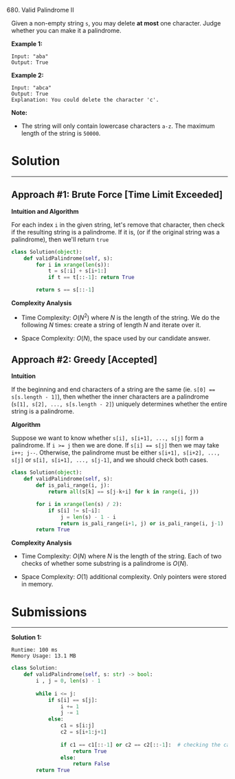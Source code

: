 680. Valid Palindrome II

Given a non-empty string `s`, you may delete **at most** one character. Judge whether you can make it a palindrome.

**Example 1:**
```
Input: "aba"
Output: True
```

**Example 2:**
```
Input: "abca"
Output: True
Explanation: You could delete the character 'c'.
```

**Note:**

* The string will only contain lowercase characters `a-z`. The maximum length of the string is `50000`.

# Solution
---
## Approach #1: Brute Force [Time Limit Exceeded]
**Intuition and Algorithm**

For each index `i` in the given string, let's remove that character, then check if the resulting string is a palindrome. If it is, (or if the original string was a palindrome), then we'll return `true`

```python
class Solution(object):
    def validPalindrome(self, s):
        for i in xrange(len(s)):
            t = s[:i] + s[i+1:]
            if t == t[::-1]: return True

        return s == s[::-1]
```

**Complexity Analysis**

* Time Complexity: $O(N^2)$ where $N$ is the length of the string. We do the following $N$ times: create a string of length $N$ and iterate over it.

* Space Complexity: $O(N)$, the space used by our candidate answer.

## Approach #2: Greedy [Accepted]
**Intuition**

If the beginning and end characters of a string are the same (ie. `s[0] == s[s.length - 1]`), then whether the inner characters are a palindrome (`s[1], s[2], ..., s[s.length - 2]`) uniquely determines whether the entire string is a palindrome.

**Algorithm**

Suppose we want to know whether `s[i], s[i+1], ..., s[j]` form a palindrome. If `i >= j` then we are done. If `s[i] == s[j]` then we may take `i++; j--`. Otherwise, the palindrome must be either `s[i+1], s[i+2], ..., s[j]` or `s[i], s[i+1], ..., s[j-1]`, and we should check both cases.

```python
class Solution(object):
    def validPalindrome(self, s):
        def is_pali_range(i, j):
            return all(s[k] == s[j-k+i] for k in range(i, j))

        for i in xrange(len(s) / 2):
            if s[i] != s[~i]:
                j = len(s) - 1 - i
                return is_pali_range(i+1, j) or is_pali_range(i, j-1)
        return True
```

**Complexity Analysis**

* Time Complexity: $O(N)$ where $N$ is the length of the string. Each of two checks of whether some substring is a palindrome is $O(N)$.

* Space Complexity: $O(1)$ additional complexity. Only pointers were stored in memory.

# Submissions
---
**Solution 1:**
```
Runtime: 100 ms
Memory Usage: 13.1 MB
```
```python
class Solution:
    def validPalindrome(self, s: str) -> bool:
        i , j = 0, len(s) - 1
        
        while i <= j:
            if s[i] == s[j]:
                i += 1
                j -= 1
            else:
                c1 = s[i:j]
                c2 = s[i+1:j+1]
        
                if c1 == c1[::-1] or c2 == c2[::-1]:  # checking the candidate is palindrome or not
                    return True
                else:
                    return False
        return True
```